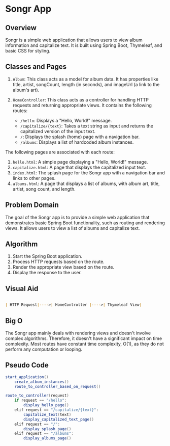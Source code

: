 # Songr App

## Overview

Songr is a simple web application that allows users to view album information and capitalize text. It is built using Spring Boot, Thymeleaf, and basic CSS for styling.

## Classes and Pages

1. `Album`: This class acts as a model for album data. It has properties like title, artist, songCount, length (in seconds), and imageUrl (a link to the album's art).

2. `HomeController`: This class acts as a controller for handling HTTP requests and returning appropriate views. It contains the following routes:
    - `/hello`: Displays a "Hello, World!" message.
    - `/capitalize/{text}`: Takes a text string as input and returns the capitalized version of the input text.
    - `/`: Displays the splash (home) page with a navigation bar.
    - `/albums`: Displays a list of hardcoded album instances.

The following pages are associated with each route:

1. `hello.html`: A simple page displaying a "Hello, World!" message.
2. `capitalize.html`: A page that displays the capitalized input text.
3. `index.html`: The splash page for the Songr app with a navigation bar and links to other pages.
4. `albums.html`: A page that displays a list of albums, with album art, title, artist, song count, and length.

## Problem Domain

The goal of the Songr app is to provide a simple web application that demonstrates basic Spring Boot functionality, such as routing and rendering views. It allows users to view a list of albums and capitalize text.

## Algorithm

1. Start the Spring Boot application.
2. Process HTTP requests based on the route.
3. Render the appropriate view based on the route.
4. Display the response to the user.

## Visual Aid

```md

| HTTP Request|---->| HomeController |---->| Thymeleaf View|

```

## Big O

The Songr app mainly deals with rendering views and doesn't involve complex algorithms. Therefore, it doesn't have a significant impact on time complexity. Most routes have constant time complexity, O(1), as they do not perform any computation or looping.

## Pseudo Code

```java
start_application()
    create_album_instances()
    route_to_controller_based_on_request()

route_to_controller(request)
    if request == "/hello":
        display_hello_page()
    elif request == "/capitalize/{text}":
        capitalize_text(text)
        display_capitalized_text_page()
    elif request == "/":
        display_splash_page()
    elif request == "/albums":
        display_albums_page()
```
